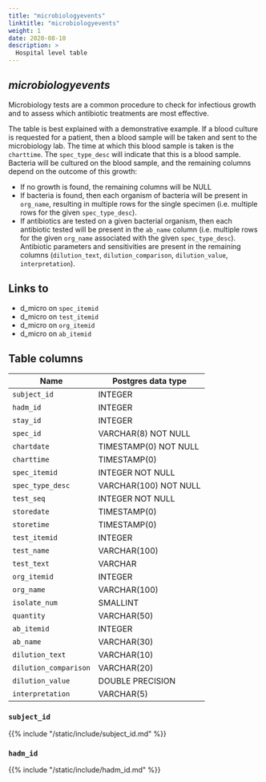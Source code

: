 ```yaml
---
title: "microbiologyevents"
linktitle: "microbiologyevents"
weight: 1
date: 2020-08-10
description: >
  Hospital level table
---
```


## *microbiologyevents*

Microbiology tests are a common procedure to check for infectious growth and to assess which antibiotic treatments are most effective.

The table is best explained with a demonstrative example. If a blood culture is requested for a patient, then a blood sample will be taken and sent to the microbiology lab.
The time at which this blood sample is taken is the `charttime`.
The `spec_type_desc` will indicate that this is a blood sample.
Bacteria will be cultured on the blood sample, and the remaining columns depend on the outcome of this growth:

* If no growth is found, the remaining columns will be NULL
* If bacteria is found, then each organism of bacteria will be present in `org_name`, resulting in multiple rows for the single specimen (i.e. multiple rows for the given `spec_type_desc`).
* If antibiotics are tested on a given bacterial organism, then each antibiotic tested will be present in the `ab_name` column (i.e. multiple rows for the given `org_name` associated with the given `spec_type_desc`). Antibiotic parameters and sensitivities are present in the remaining columns (`dilution_text`, `dilution_comparison`, `dilution_value`, `interpretation`).

## Links to

* d_micro on `spec_itemid`
* d_micro on `test_itemid`
* d_micro on `org_itemid`
* d_micro on `ab_itemid`

<!--

# Important considerations

-->

## Table columns

Name | Postgres data type
---- | ----
`subject_id` | INTEGER
`hadm_id` | INTEGER
`stay_id` | INTEGER
`spec_id` | VARCHAR(8) NOT NULL
`chartdate` | TIMESTAMP(0) NOT NULL
`charttime` | TIMESTAMP(0)
`spec_itemid` | INTEGER NOT NULL
`spec_type_desc` | VARCHAR(100) NOT NULL
`test_seq` | INTEGER NOT NULL
`storedate` | TIMESTAMP(0)
`storetime` | TIMESTAMP(0)
`test_itemid` | INTEGER
`test_name` | VARCHAR(100)
`test_text` | VARCHAR
`org_itemid` | INTEGER
`org_name` | VARCHAR(100)
`isolate_num` | SMALLINT
`quantity` | VARCHAR(50)
`ab_itemid` | INTEGER
`ab_name` | VARCHAR(30)
`dilution_text` | VARCHAR(10)
`dilution_comparison` | VARCHAR(20)
`dilution_value` | DOUBLE PRECISION
`interpretation` | VARCHAR(5)

### `subject_id`

{{% include "/static/include/subject_id.md" %}}

### `hadm_id`

{{% include "/static/include/hadm_id.md" %}}
